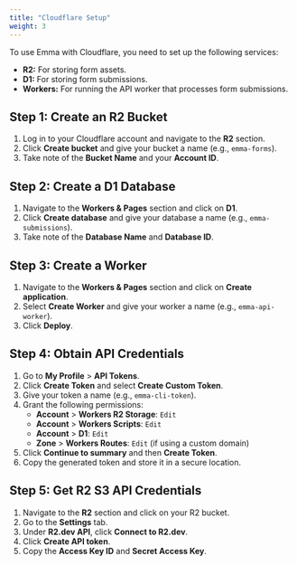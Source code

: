 ```yaml
---
title: "Cloudflare Setup"
weight: 3
---
```


To use Emma with Cloudflare, you need to set up the following services:

-   **R2:** For storing form assets.
-   **D1:** For storing form submissions.
-   **Workers:** For running the API worker that processes form submissions.

## Step 1: Create an R2 Bucket

1.  Log in to your Cloudflare account and navigate to the **R2** section.
2.  Click **Create bucket** and give your bucket a name (e.g., `emma-forms`).
3.  Take note of the **Bucket Name** and your **Account ID**.

## Step 2: Create a D1 Database

1.  Navigate to the **Workers & Pages** section and click on **D1**.
2.  Click **Create database** and give your database a name (e.g., `emma-submissions`).
3.  Take note of the **Database Name** and **Database ID**.

## Step 3: Create a Worker

1.  Navigate to the **Workers & Pages** section and click on **Create application**.
2.  Select **Create Worker** and give your worker a name (e.g., `emma-api-worker`).
3.  Click **Deploy**.

## Step 4: Obtain API Credentials

1.  Go to **My Profile** > **API Tokens**.
2.  Click **Create Token** and select **Create Custom Token**.
3.  Give your token a name (e.g., `emma-cli-token`).
4.  Grant the following permissions:
    -   **Account** > **Workers R2 Storage**: `Edit`
    -   **Account** > **Workers Scripts**: `Edit`
    -   **Account** > **D1**: `Edit`
    -   **Zone** > **Workers Routes**: `Edit` (if using a custom domain)
5.  Click **Continue to summary** and then **Create Token**.
6.  Copy the generated token and store it in a secure location.

## Step 5: Get R2 S3 API Credentials

1.  Navigate to the **R2** section and click on your R2 bucket.
2.  Go to the **Settings** tab.
3.  Under **R2.dev API**, click **Connect to R2.dev**.
4.  Click **Create API token**.
5.  Copy the **Access Key ID** and **Secret Access Key**.